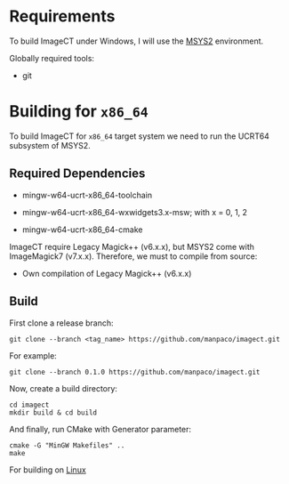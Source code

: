 # Requirements

To build ImageCT under Windows, I will use the [MSYS2](https://www.msys2.org/#installation) environment.

Globally required tools:

- git

# Building for ``x86_64``

To build ImageCT for ``x86_64`` target system we need to run the UCRT64 subsystem of MSYS2.

## Required Dependencies

- mingw-w64-ucrt-x86_64-toolchain
    
- mingw-w64-ucrt-x86_64-wxwidgets3.x-msw; with x = 0, 1, 2

- mingw-w64-ucrt-x86_64-cmake

ImageCT require Legacy Magick++ (v6.x.x), but MSYS2 come with ImageMagick7 (v7.x.x). Therefore, we must to compile from source:

- Own compilation of Legacy Magick++ (v6.x.x)

## Build

First clone a release branch:

    git clone --branch <tag_name> https://github.com/manpaco/imagect.git

For example:

    git clone --branch 0.1.0 https://github.com/manpaco/imagect.git

Now, create a build directory:

    cd imagect
    mkdir build & cd build

And finally, run CMake with Generator parameter:

    cmake -G "MinGW Makefiles" ..
    make

For building on [Linux](/docs/linux-build.md)
